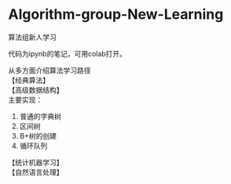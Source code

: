 # Algorithm-group-New-Learning  
算法组新人学习  

代码为ipynb的笔记，可用colab打开。  

从多方面介绍算法学习路径  
【经典算法】  
【高级数据结构】  
主要实现：  
1. 普通的字典树  
2. 区间树  
3. B+树的创建  
4. 循环队列  

【统计机器学习】  
【自然语言处理】  
